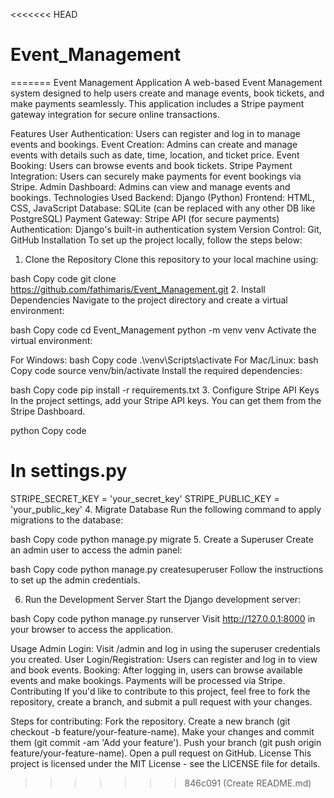 <<<<<<< HEAD
# Event_Management
=======
Event Management Application
A web-based Event Management system designed to help users create and manage events, book tickets, and make payments seamlessly. This application includes a Stripe payment gateway integration for secure online transactions.

Features
User Authentication: Users can register and log in to manage events and bookings.
Event Creation: Admins can create and manage events with details such as date, time, location, and ticket price.
Event Booking: Users can browse events and book tickets.
Stripe Payment Integration: Users can securely make payments for event bookings via Stripe.
Admin Dashboard: Admins can view and manage events and bookings.
Technologies Used
Backend: Django (Python)
Frontend: HTML, CSS, JavaScript
Database: SQLite (can be replaced with any other DB like PostgreSQL)
Payment Gateway: Stripe API (for secure payments)
Authentication: Django's built-in authentication system
Version Control: Git, GitHub
Installation
To set up the project locally, follow the steps below:

1. Clone the Repository
Clone this repository to your local machine using:

bash
Copy code
git clone https://github.com/fathimaris/Event_Management.git
2. Install Dependencies
Navigate to the project directory and create a virtual environment:

bash
Copy code
cd Event_Management
python -m venv venv
Activate the virtual environment:

For Windows:
bash
Copy code
.\venv\Scripts\activate
For Mac/Linux:
bash
Copy code
source venv/bin/activate
Install the required dependencies:

bash
Copy code
pip install -r requirements.txt
3. Configure Stripe API Keys
In the project settings, add your Stripe API keys. You can get them from the Stripe Dashboard.

python
Copy code
# In settings.py
STRIPE_SECRET_KEY = 'your_secret_key'
STRIPE_PUBLIC_KEY = 'your_public_key'
4. Migrate Database
Run the following command to apply migrations to the database:

bash
Copy code
python manage.py migrate
5. Create a Superuser
Create an admin user to access the admin panel:

bash
Copy code
python manage.py createsuperuser
Follow the instructions to set up the admin credentials.

6. Run the Development Server
Start the Django development server:

bash
Copy code
python manage.py runserver
Visit http://127.0.0.1:8000 in your browser to access the application.

Usage
Admin Login: Visit /admin and log in using the superuser credentials you created.
User Login/Registration: Users can register and log in to view and book events.
Booking: After logging in, users can browse available events and make bookings. Payments will be processed via Stripe.
Contributing
If you'd like to contribute to this project, feel free to fork the repository, create a branch, and submit a pull request with your changes.

Steps for contributing:
Fork the repository.
Create a new branch (git checkout -b feature/your-feature-name).
Make your changes and commit them (git commit -am 'Add your feature').
Push your branch (git push origin feature/your-feature-name).
Open a pull request on GitHub.
License
This project is licensed under the MIT License - see the LICENSE file for details.
>>>>>>> 846c091 (Create README.md)
